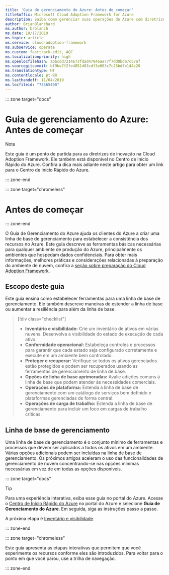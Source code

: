 ```yaml
---
title: 'Guia de gerenciamento do Azure: Antes de começar'
titleSuffix: Microsoft Cloud Adoption Framework for Azure
description: Saiba como gerenciar suas operações do Azure com diretrizes passo a passo.
author: BrianBlanchard
ms.author: brblanch
ms.date: 10/17/2019
ms.topic: article
ms.service: cloud-adoption-framework
ms.subservice: operate
ms.custom: fasttrack-edit, AQC
ms.localizationpriority: high
ms.openlocfilehash: abbcdd7214673fdad47946ae77f7dd0bdb7c57af
ms.sourcegitcommit: bf9be7f2fe4851d83cdf3e083c7c25bd7e144c20
ms.translationtype: HT
ms.contentlocale: pt-BR
ms.lasthandoff: 11/04/2019
ms.locfileid: "73565498"
---
```

::: zone target="docs"

# <a name="azure-management-guide-before-you-start"></a>Guia de gerenciamento do Azure: Antes de começar

> [!NOTE]
> Este guia é um ponto de partida para as diretrizes de inovação na Cloud Adoption Framework. Ele também está disponível no Centro de Início Rápido do Azure. Confira a dica mais adiante neste artigo para obter um link para o Centro de Início Rápido do Azure.

::: zone-end

::: zone target="chromeless"

# <a name="before-you-start"></a>Antes de começar

::: zone-end

O Guia de Gerenciamento do Azure ajuda os clientes do Azure a criar uma linha de base de gerenciamento para estabelecer a consistência dos recursos no Azure. Este guia descreve as ferramentas básicas necessárias para qualquer ambiente de produção do Azure, principalmente os ambientes que hospedam dados confidenciais. Para obter mais informações, melhores práticas e considerações relacionadas à preparação do ambiente de nuvem, confira a [seção sobre preparação do Cloud Adoption Framework](../index.md).

## <a name="scope-of-this-guide"></a>Escopo deste guia

Este guia ensina como estabelecer ferramentas para uma linha de base de gerenciamento. Ele também descreve maneiras de estender a linha de base ou aumentar a resiliência para além da linha de base.

> [!div class="checklist"]
>
> - **Inventário e visibilidade:** Crie um inventário de ativos em várias nuvens. Desenvolva a visibilidade do estado de execução de cada ativo.
> - **Conformidade operacional:** Estabeleça controles e processos para garantir que cada estado seja configurado corretamente e execute em um ambiente bem controlado.
> - **Proteger e recuperar:** Verifique se todos os ativos gerenciados estão protegidos e podem ser recuperados usando as ferramentas de gerenciamento de linha de base.
> - **Opções de linha de base aprimoradas:** Avalie adições comuns à linha de base que podem atender às necessidades comerciais.
> - **Operações de plataforma:** Estenda a linha de base de gerenciamento com um catálogo de serviços bem definido e plataformas gerenciadas de forma central.
> - **Operações de carga de trabalho:** Estenda a linha de base de gerenciamento para incluir um foco em cargas de trabalho críticas.

## <a name="management-baseline"></a>Linha de base de gerenciamento

Uma linha de base de gerenciamento é o conjunto mínimo de ferramentas e processos que devem ser aplicados a todos os ativos em um ambiente. Várias opções adicionais podem ser incluídas na linha de base de gerenciamento. Os próximos artigos aceleram o uso das funcionalidades de gerenciamento de nuvem concentrando-se nas opções mínimas necessárias em vez de em todas as opções disponíveis.

::: zone target="docs"

> [!TIP]
> Para uma experiência interativa, exiba esse guia no portal do Azure. Acesse o [Centro de Início Rápido do Azure](https://portal.azure.com/?feature.quickstart=true#blade/Microsoft_Azure_Resources/QuickstartCenterBlade) no portal do Azure e selecione **Guia de Gerenciamento do Azure**. Em seguida, siga as instruções passo a passo.

A próxima etapa é [Inventário e visibilidade](./inventory.md).

::: zone-end

::: zone target="chromeless"

Este guia apresenta as etapas interativas que permitem que você experimente os recursos conforme eles são introduzidos. Para voltar para o ponto em que você parou, use a trilha de navegação.

::: zone-end
